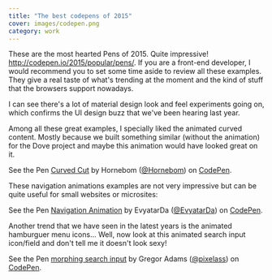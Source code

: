 ```yaml
---
title: "The best codepens of 2015"
cover: images/codepen.png
category: work
---
```


These are the most hearted Pens of 2015. Quite impressive! http://codepen.io/2015/popular/pens/. If you are a front-end developer, I would recommend you to set some time aside to review all these examples. They give a real taste of what's trending at the moment and the kind of stuff that the browsers support nowadays.

I can see there's a lot of material design look and feel experiments going on, which confirms the UI design buzz that we've been hearing last year.

Among all these great examples, I specially liked the animated curved content. Mostly because we built something similar (without the animation) for the Dove project and maybe this animation would have looked great on it.

<p data-height="268" data-theme-id="0" data-slug-hash="RNKMrL" data-default-tab="result" data-user="Hornebom" class='codepen'>See the Pen <a href='http://codepen.io/Hornebom/pen/RNKMrL/'>Curved Cut</a> by Hornebom (<a href='http://codepen.io/Hornebom'>@Hornebom</a>) on <a href='http://codepen.io'>CodePen</a>.</p>
<script async src="//assets.codepen.io/assets/embed/ei.js"></script>

These navigation animations examples are not very impressive but can be quite useful for small websites or microsites:

<p data-height="268" data-theme-id="0" data-slug-hash="waKXMd" data-default-tab="result" data-user="EvyatarDa" class='codepen'>See the Pen <a href='http://codepen.io/EvyatarDa/pen/waKXMd/'>Navigation Animation</a> by EvyatarDa (<a href='http://codepen.io/EvyatarDa'>@EvyatarDa</a>) on <a href='http://codepen.io'>CodePen</a>.</p>
<script async src="//assets.codepen.io/assets/embed/ei.js"></script>

Another trend that we have seen in the latest years is the animated hamburguer menu icons... Well, now look at this animated search input icon/field and don't tell me it doesn't look sexy!

<p data-height="268" data-theme-id="0" data-slug-hash="PqMpYL" data-default-tab="result" data-user="pixelass" class='codepen'>See the Pen <a href='http://codepen.io/pixelass/pen/PqMpYL/'>morphing search input</a> by Gregor Adams (<a href='http://codepen.io/pixelass'>@pixelass</a>) on <a href='http://codepen.io'>CodePen</a>.</p>
<script async src="//assets.codepen.io/assets/embed/ei.js"></script>
